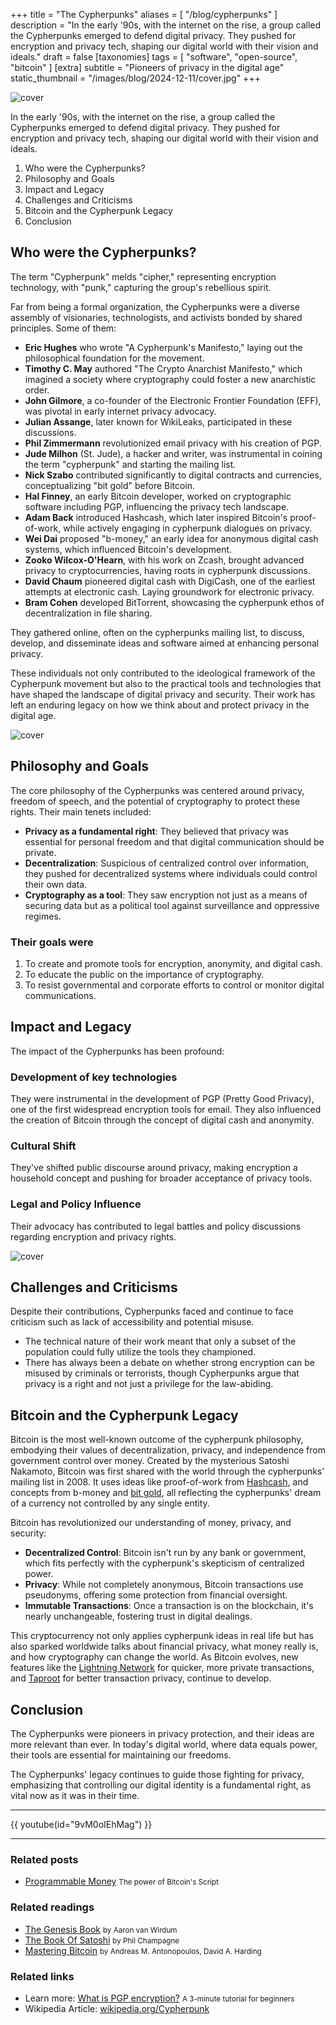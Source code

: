 +++
title = "The Cypherpunks"
aliases = [ "/blog/cypherpunks" ]
description = "In the early '90s, with the internet on the rise, a group called the Cypherpunks emerged to defend digital privacy. They pushed for encryption and privacy tech, shaping our digital world with their vision and ideals."
draft = false
[taxonomies]
tags = [ "software", "open-source", "bitcoin" ]
[extra]
subtitle = "Pioneers of privacy in the digital age"
static_thumbnail = "/images/blog/2024-12-11/cover.jpg"
+++

![cover](/images/blog/2024-12-11/cover.jpg)

In the early '90s, with the internet on the rise, a group called the Cypherpunks emerged to defend digital privacy. They pushed for encryption and privacy tech, shaping our digital world with their vision and ideals.

<!-- more -->

1. Who were the Cypherpunks?
2. Philosophy and Goals
3. Impact and Legacy
4. Challenges and Criticisms
5. Bitcoin and the Cypherpunk Legacy
6. Conclusion

## Who were the Cypherpunks?

The term "Cypherpunk" melds "cipher," representing encryption technology, with "punk," capturing the group's rebellious spirit. 

Far from being a formal organization, the Cypherpunks were a diverse assembly of visionaries, technologists, and activists bonded by shared principles. Some of them:

- **Eric Hughes** who wrote "A Cypherpunk's Manifesto," laying out the philosophical foundation for the movement.
- **Timothy C. May** authored "The Crypto Anarchist Manifesto," which imagined a society where cryptography could foster a new anarchistic order.
- **John Gilmore**, a co-founder of the Electronic Frontier Foundation (EFF), was pivotal in early internet privacy advocacy.
- **Julian Assange**, later known for WikiLeaks, participated in these discussions.
- **Phil Zimmermann** revolutionized email privacy with his creation of PGP.
- **Jude Milhon** (St. Jude), a hacker and writer, was instrumental in coining the term "cypherpunk" and starting the mailing list.
- **Nick Szabo** contributed significantly to digital contracts and currencies, conceptualizing "bit gold" before Bitcoin.
- **Hal Finney**, an early Bitcoin developer, worked on cryptographic software including PGP, influencing the privacy tech landscape.
- **Adam Back** introduced Hashcash, which later inspired Bitcoin's proof-of-work, while actively engaging in cypherpunk dialogues on privacy.
- **Wei Dai** proposed "b-money," an early idea for anonymous digital cash systems, which influenced Bitcoin's development.
- **Zooko Wilcox-O'Hearn**, with his work on Zcash, brought advanced privacy to cryptocurrencies, having roots in cypherpunk discussions.
- **David Chaum** pioneered digital cash with DigiCash, one of the earliest attempts at electronic cash. Laying groundwork for electronic privacy.
- **Bram Cohen** developed BitTorrent, showcasing the cypherpunk ethos of decentralization in file sharing.

They gathered online, often on the cypherpunks mailing list, to discuss, develop, and disseminate ideas and software aimed at enhancing personal privacy.

These individuals not only contributed to the ideological framework of the Cypherpunk movement but also to the practical tools and technologies that have shaped the landscape of digital privacy and security. Their work has left an enduring legacy on how we think about and protect privacy in the digital age.

![cover](/images/blog/2024-12-11/manifesto.jpg)

## Philosophy and Goals

The core philosophy of the Cypherpunks was centered around privacy, freedom of speech, and the potential of cryptography to protect these rights. Their main tenets included:

- **Privacy as a fundamental right**: They believed that privacy was essential for personal freedom and that digital communication should be private.
- **Decentralization**: Suspicious of centralized control over information, they pushed for decentralized systems where individuals could control their own data.
- **Cryptography as a tool**: They saw encryption not just as a means of securing data but as a political tool against surveillance and oppressive regimes.

### Their goals were

1. To create and promote tools for encryption, anonymity, and digital cash.
1. To educate the public on the importance of cryptography.
1. To resist governmental and corporate efforts to control or monitor digital communications.

## Impact and Legacy

The impact of the Cypherpunks has been profound:

### Development of key technologies

They were instrumental in the development of PGP (Pretty Good Privacy), one of the first widespread encryption tools for email. 
They also influenced the creation of Bitcoin through the concept of digital cash and anonymity.
 
### Cultural Shift

They've shifted public discourse around privacy, making encryption a household concept and pushing for broader acceptance of privacy tools.

### Legal and Policy Influence

Their advocacy has contributed to legal battles and policy discussions regarding encryption and privacy rights.

![cover](/images/blog/2024-12-11/middle.jpg)

## Challenges and Criticisms

Despite their contributions, Cypherpunks faced and continue to face criticism such as lack of accessibility and potential misuse.

- The technical nature of their work meant that only a subset of the population could fully utilize the tools they championed.
- There has always been a debate on whether strong encryption can be misused by criminals or terrorists, though Cypherpunks argue that privacy is a right and not just a privilege for the law-abiding.

## Bitcoin and the Cypherpunk Legacy

Bitcoin is the most well-known outcome of the cypherpunk philosophy, embodying their values of decentralization, privacy, and independence from government control over money. Created by the mysterious Satoshi Nakamoto, Bitcoin was first shared with the world through the cypherpunks' mailing list in 2008. It uses ideas like proof-of-work from [Hashcash](https://en.wikipedia.org/wiki/Hashcash), and concepts from b-money and [bit gold](https://unenumerated.blogspot.com/2005/12/bit-gold.html), all reflecting the cypherpunks' dream of a currency not controlled by any single entity.

Bitcoin has revolutionized our understanding of money, privacy, and security:

- **Decentralized Control**: Bitcoin isn't run by any bank or government, which fits perfectly with the cypherpunk's skepticism of centralized power.
- **Privacy**: While not completely anonymous, Bitcoin transactions use pseudonyms, offering some protection from financial oversight.
- **Immutable Transactions**: Once a transaction is on the blockchain, it's nearly unchangeable, fostering trust in digital dealings.

This cryptocurrency not only applies cypherpunk ideas in real life but has also sparked worldwide talks about financial privacy, what money really is, and how cryptography can change the world. As Bitcoin evolves, new features like the [Lightning Network](https://en.wikipedia.org/wiki/Lightning_Network) for quicker, more private transactions, and [Taproot](/blog/programmable-money/#p2tr-pay-to-taproot-taproot-up) for better transaction privacy, continue to develop.

## Conclusion

The Cypherpunks were pioneers in privacy protection, and their ideas are more relevant than ever. In today's digital world, where data equals power, their tools are essential for maintaining our freedoms.

The Cypherpunks' legacy continues to guide those fighting for privacy, emphasizing that controlling our digital identity is a fundamental right, as vital now as it was in their time.

---

{{ youtube(id="9vM0oIEhMag") }}

---

### Related posts

- [Programmable Money](/blog/programmable-money/) <small>The power of Bitcoin's Script</small>

### Related readings

- [The Genesis Book](/readings/the-genesis-book/) <small>by Aaron van Wirdum</small>
- [The Book Of Satoshi](/readings/the-book-of-satoshi/) <small>by Phil Champagne</small>
- [Mastering Bitcoin](/readings/mastering-bitcoin/) <small>by Andreas M. Antonopoulos, David A. Harding</small>

### Related links

- Learn more: [What is PGP encryption?](/pgp) <small>A 3-minute tutorial for beginners</small>
- Wikipedia Article: [wikipedia.org/Cypherpunk](https://en.wikipedia.org/wiki/Cypherpunk)
